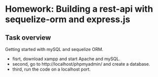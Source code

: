 # Homework: Building a rest-api with sequelize-orm and express.js

## Task overview

Getting started with mySQL and sequelize ORM.
- fisrt, download xampp and start Apache and mySQL. 
- second, go to http://localhost/phpmyadmin/ and create a database.
- third, run the code on a localhost port.

